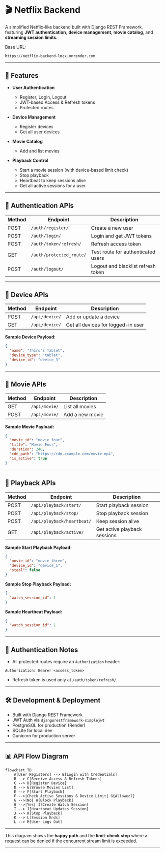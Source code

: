 # 🎬 Netflix Backend

A simplified Netflix-like backend built with Django REST Framework, featuring **JWT authentication**, **device management**, **movie catalog**, and **streaming session limits**.

Base URL:

```
https://netflix-backend-lncx.onrender.com
```

---

## 🚀 Features

* **User Authentication**

  * Register, Login, Logout
  * JWT-based Access & Refresh tokens
  * Protected routes
* **Device Management**

  * Register devices
  * Get all user devices
* **Movie Catalog**

  * Add and list movies
* **Playback Control**

  * Start a movie session (with device-based limit check)
  * Stop playback
  * Heartbeat to keep sessions alive
  * Get all active sessions for a user

---

## 📌 Authentication APIs

| Method | Endpoint                 | Description                        |
| ------ | ------------------------ | ---------------------------------- |
| POST   | `/auth/register/`        | Create a new user                  |
| POST   | `/auth/login/`           | Login and get JWT tokens           |
| POST   | `/auth/token/refresh/`   | Refresh access token               |
| GET    | `/auth/protected_route/` | Test route for authenticated users |
| POST   | `/auth/logout/`          | Logout and blacklist refresh token |

---

## 📌 Device APIs

| Method | Endpoint       | Description                        |
| ------ | -------------- | ---------------------------------- |
| POST   | `/api/device/` | Add or update a device             |
| GET    | `/api/device/` | Get all devices for logged-in user |

**Sample Device Payload:**

```json
{
  "name": "Thiru's Tablet",
  "device_type": "tablet",
  "device_id": "device_3"
}
```

---

## 📌 Movie APIs

| Method | Endpoint      | Description     |
| ------ | ------------- | --------------- |
| GET    | `/api/movie/` | List all movies |
| POST   | `/api/movie/` | Add a new movie |

**Sample Movie Payload:**

```json
{
  "movie_id": "movie_four",
  "title": "Movie Four",
  "duration": 240,
  "cdn_path": "https://cdn.example.com/movie.mp4",
  "is_active": true
}
```

---

## 📌 Playback APIs

| Method | Endpoint                   | Description                  |
| ------ | -------------------------- | ---------------------------- |
| POST   | `/api/playback/start/`     | Start playback session       |
| POST   | `/api/playback/stop/`      | Stop playback session        |
| POST   | `/api/playback/heartbeat/` | Keep session alive           |
| GET    | `/api/playback/active/`    | Get active playback sessions |

**Sample Start Playback Payload:**

```json
{
  "movie_id": "movie_three",
  "device_id": "device_1",
  "steal": false
}
```

**Sample Stop Playback Payload:**

```json
{
  "watch_session_id": 1
}
```

**Sample Heartbeat Payload:**

```json
{
  "watch_session_id": 1
}
```

---

## 🔐 Authentication Notes

* All protected routes require an `Authorization` header:

```
Authorization: Bearer <access_token>
```

* Refresh token is used only at `/auth/token/refresh/`.

---

## 🛠 Development & Deployment

* Built with Django REST Framework
* JWT Auth via `djangorestframework-simplejwt`
* PostgreSQL for production (Render)
* SQLite for local dev
* Gunicorn for production server

---

## 📊 API Flow Diagram

```mermaid
flowchart TD
    A[User Registers] --> B[Login with Credentials]
    B --> C[Receive Access & Refresh Tokens]
    C --> D[Register Device]
    D --> E[Browse Movies List]
    E --> F[Start Playback]
    F -->|Check Active Sessions & Device Limit| G{Allowed?}
    G -->|No| H[Block Playback]
    G -->|Yes| I[Create Watch Session]
    I --> J[Heartbeat Updates Session]
    J --> K[Stop Playback]
    K --> L[Session Ends]
    L --> M[User Logs Out]
```

---

This diagram shows the **happy path** and the **limit-check step** where a request can be denied if the concurrent stream limit is exceeded.

---
